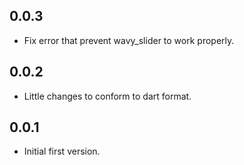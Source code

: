 ## 0.0.3

* Fix error that prevent wavy_slider to work properly.

## 0.0.2

* Little changes to conform to dart format.

## 0.0.1

* Initial first version.
